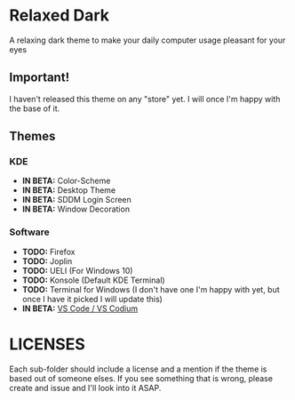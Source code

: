 # Relaxed Dark
A relaxing dark theme to make your daily computer usage pleasant for your eyes

## Important!
I haven't released this theme on any "store" yet. I will once I'm happy with the base of it.

## Themes
### KDE
- **IN BETA:** Color-Scheme
- **IN BETA:** Desktop Theme
- **IN BETA:** SDDM Login Screen
- **IN BETA:** Window Decoration

### Software
- **TODO:** Firefox 
- **TODO:** Joplin 
- **TODO:** UELI (For Windows 10) 
- **TODO:** Konsole (Default KDE Terminal)
- **TODO:** Terminal for Windows (I don't have one I'm happy with yet, but once I have it picked I will update this) 
- **IN BETA:** [VS Code / VS Codium](https://github.com/TobiasDev/relaxed-dark-vs-code)

# LICENSES
Each sub-folder should include a license and a mention if the theme is based out of someone elses. If you see something that is wrong, please create and issue and I'll look into it ASAP.